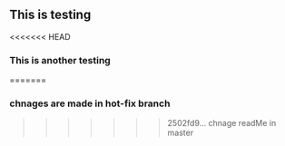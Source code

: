 ## This is testing
<<<<<<< HEAD
### This is another testing 

=======
### chnages are made in hot-fix branch 
>>>>>>> 2502fd9... chnage readMe in master
